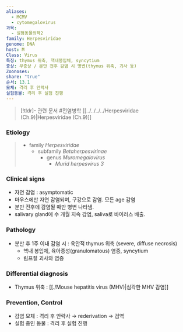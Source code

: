 ```yaml
---
aliases:
  - MCMV
  - cytomegalovirus
과목:
  - 실험동물의학2
family: Herpesviridae
genome: DNA
host: M
Class: Virus
특징: thymus 위축, 핵내봉입체, syncytium
증상: 무증상 / 분만 전후 감염 시 병변(thymus 위축, 괴사 등)
Zoonoses: 
share: "true"
순서: 13.1
모체: 격리 후 안락사
실험동물: 격리 후 실험 진행
---
```


>[!tldr]- 관련 문서
>#전염병학 [[../../../../Herpesviridae (Ch.9)|Herpesviridae (Ch.9)]]
### Etiology
> - family *Herpesviridae*
> 	- subfamily *Betaherpesvirinae*
> 		- genus *Muromegalovirus*
> 			- *Murid herpesvirus 3*
### Clinical signs
- 자연 감염 : asymptomatic
- 마우스에만 자연 감염되며, 구강으로 감염. 모든 age 감염
- 분만 전후에 감염될 때만 병변 나타냄.
- salivary gland에 수 개월 지속 감염, saliva로 바이러스 배출.
### Pathology
 - 분만 후 1주 이내 감염 시 : 육안적 thymus 위축 (severe, diffuse necrosis)
	 - 핵내 봉입체, 육아종성(granulomatous) 염증, syncytium
	 - 림프절 괴사와 염증
### Differential diagnosis
- Thymus 위축 : [[./Mouse hepatitis virus (MHV)|심각한 MHV 감염]]
### Prevention, Control
- 감염 모체 : 격리 후 안락사 → rederivation → 검역
- 실험 중인 동물 : 격리 후 실험 진행